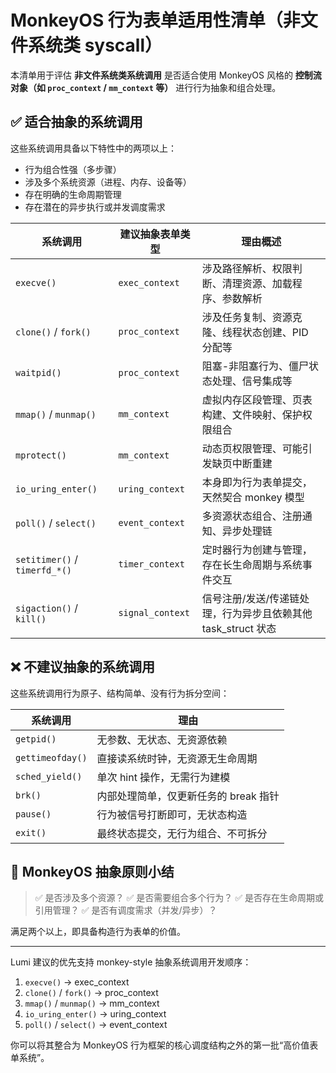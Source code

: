 # MonkeyOS 行为表单适用性清单（非文件系统类 syscall）

本清单用于评估 **非文件系统类系统调用** 是否适合使用 MonkeyOS 风格的 **控制流对象（如 `proc_context` / `mm_context` 等）** 进行行为抽象和组合处理。

## ✅ 适合抽象的系统调用

这些系统调用具备以下特性中的两项以上：
- 行为组合性强（多步骤）
- 涉及多个系统资源（进程、内存、设备等）
- 存在明确的生命周期管理
- 存在潜在的异步执行或并发调度需求

| 系统调用       | 建议抽象表单类型 | 理由概述 |
|----------------|------------------|---------|
| `execve()`     | `exec_context`   | 涉及路径解析、权限判断、清理资源、加载程序、参数解析 |
| `clone()` / `fork()` | `proc_context`    | 涉及任务复制、资源克隆、线程状态创建、PID 分配等 |
| `waitpid()`    | `proc_context`    | 阻塞-非阻塞行为、僵尸状态处理、信号集成等 |
| `mmap()` / `munmap()` | `mm_context` | 虚拟内存区段管理、页表构建、文件映射、保护权限组合 |
| `mprotect()`   | `mm_context`      | 动态页权限管理、可能引发缺页中断重建 |
| `io_uring_enter()` | `uring_context` | 本身即为行为表单提交，天然契合 monkey 模型 |
| `poll()` / `select()` | `event_context` | 多资源状态组合、注册通知、异步处理链 |
| `setitimer()` / `timerfd_*()` | `timer_context` | 定时器行为创建与管理，存在长生命周期与系统事件交互 |
| `sigaction()` / `kill()` | `signal_context` | 信号注册/发送/传递链处理，行为异步且依赖其他 task_struct 状态 |


## ❌ 不建议抽象的系统调用

这些系统调用行为原子、结构简单、没有行为拆分空间：

| 系统调用     | 理由 |
|--------------|------|
| `getpid()`   | 无参数、无状态、无资源依赖 |
| `gettimeofday()` | 直接读系统时钟，无资源无生命周期 |
| `sched_yield()` | 单次 hint 操作，无需行为建模 |
| `brk()`      | 内部处理简单，仅更新任务的 break 指针 |
| `pause()`    | 行为被信号打断即可，无状态构造 |
| `exit()`     | 最终状态提交，无行为组合、不可拆分 |


## 🧠 MonkeyOS 抽象原则小结

> ✅ 是否涉及多个资源？
> ✅ 是否需要组合多个行为？
> ✅ 是否存在生命周期或引用管理？
> ✅ 是否有调度需求（并发/异步）？

满足两个以上，即具备构造行为表单的价值。

---

Lumi 建议的优先支持 monkey-style 抽象系统调用开发顺序：
1. `execve()` → exec_context
2. `clone()` / `fork()` → proc_context
3. `mmap()` / `munmap()` → mm_context
4. `io_uring_enter()` → uring_context
5. `poll()` / `select()` → event_context

你可以将其整合为 MonkeyOS 行为框架的核心调度结构之外的第一批“高价值表单系统”。
